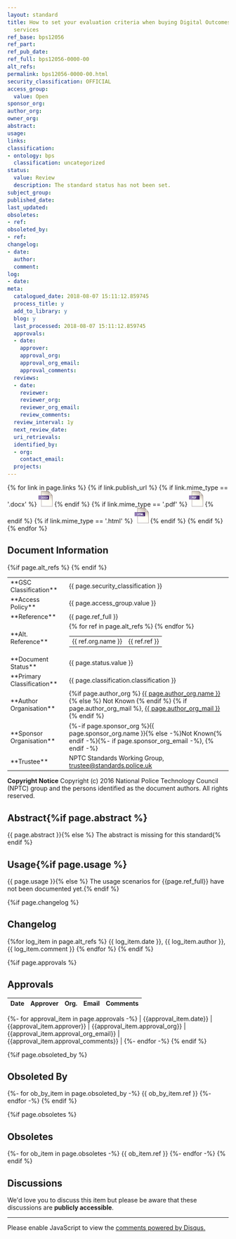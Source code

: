 ```yaml
---
layout: standard
title: How to set your evaluation criteria when buying Digital Outcomes and Specialist
  services
ref_base: bps12056
ref_part:
ref_pub_date:
ref_full: bps12056-0000-00
alt_refs:
permalink: bps12056-0000-00.html
security_classification: OFFICIAL
access_group:
  value: Open
sponsor_org:
author_org:
owner_org:
abstract:
usage:
links:
classification:
- ontology: bps
  classification: uncategorized
status:
  value: Review
  description: The standard status has not been set.
subject_group:
published_date:
last_updated:
obsoletes:
- ref:
obsoleted_by:
- ref:
changelog:
- date:
  author:
  comment:
log:
- date:
meta:
  catalogued_date: 2018-08-07 15:11:12.859745
  process_title: y
  add_to_library: y
  blog: y
  last_processed: 2018-08-07 15:11:12.859745
  approvals:
  - date:
    approver:
    approval_org:
    approval_org_email:
    approval_comments:
  reviews:
  - date:
    reviewer:
    reviewer_org:
    reviewer_org_email:
    review_comments:
  review_interval: 1y
  next_review_date:
  uri_retrievals:
  identified_by:
  - org:
    contact_email:
  projects:
---
```

{% for link in page.links %}
{% if link.publish_url %}
{% if link.mime_type == '.docx' %}
<a target="_blank" href="{{ site.url }}{{ link.publish_url }}"><img src="../images/docx@0.5x.png" alt="{{ page.ref_full }} link" title="{{ page.title }}" style="max-height:35px;"></a>
{% endif %}
{% if link.mime_type == '.pdf' %}
<a target="_blank" href="{{ site.url }}{{ link.publish_url }}"><img src="../images/pdf@0.5x.png" alt="{{ page.ref_full }} link" title="{{ page.title }}" style="max-height:35px;"></a>
{% endif %}
{% if link.mime_type == '.html' %}
<a target="_blank" href="{{ site.url }}{{ link.publish_url }}"><img src="../images/html@0.5x.png" alt="{{ page.ref_full }} link" title="{{ page.title }}" style="max-height:35px;"></a>
{% endif %}
{% endif %}
{% endfor %}

## Document Information

<table>
<tr><td> **GSC Classification**     </td><td> {{ page.security_classification }} </td></tr>
<tr><td> **Access Policy**          </td><td> {{ page.access_group.value }} </td></tr>
<tr><td> **Reference**              </td><td> {{ page.ref_full }} </td></tr>
{%if page.alt_refs %}
<tr><td> **Alt. Reference**         </td><td>
    <table>
    {% for ref in page.alt_refs %}
        <tr><td> {{ ref.org.name }} </td><td> {{ ref.ref }} </td></tr>
    {% endfor %}
    </table>
</td></tr>
{% endif %}
<tr><td> **Document Status**      </td><td> {{ page.status.value }} </td></tr>
<tr><td> **Primary Classification** </td><td> {{ page.classification.classification }} </td></tr>
<tr><td> **Author Organisation**    </td><td>
{%if page.author_org %} <a href="organisations.html#{{ page.author_org.name | slugify}}">{{ page.author_org.name }}</a>{% else %} Not Known {% endif %}
{% if page.author_org_mail %}, <a href="mailto:{{ page.author_org_mail }}?subject={{ page.ref_full }} {{ page.title }}">{{ page.author_org_mail }}</a>{% endif %} </td></tr>
<tr><td> **Sponsor Organisation**   </td><td> {%-if page.sponsor_org %}{{ page.sponsor_org.name }}{% else -%}Not Known{% endif -%}{%- if page.sponsor_org_email -%}, <a href="mailto:{{ page.sponsor_org_email }}?subject={{ page.ref_full }} {{ page.title }}"></a>{% endif -%} </td></tr>
<tr><td> **Trustee**                </td><td> NPTC Standards Working Group, <a href="mailto:trustee@standards.police.uk?subject={{ page.ref_full }} {{ page.title }}">trustee@standards.police.uk</a> </td></tr>
</table>

**Copyright Notice**
Copyright (c) 2016 National Police Technology Council (NPTC) group and the persons identified as the document authors. All rights reserved.

## Abstract{%if page.abstract %}
{{ page.abstract }}{% else %}
The abstract is missing for this standard{% endif %}
        
## Usage{%if page.usage %}
{{ page.usage }}{% else %}
The usage scenarios for {{page.ref_full}} have not been documented yet.{% endif %}

{%if page.changelog %}
## Changelog
{%for log_item in page.alt_refs %}
{{ log_item.date }}, {{ log_item.author }}, {{ log_item.comment }}
{% endfor %}
{% endif %}

{%if page.approvals %}
## Approvals

| Date | Approver | Org. | Email | Comments |
| :--- | -------- | ---- | ----- | -------: |
{%- for approval_item in page.approvals -%}
| {{approval_item.date}} | {{approval_item.approver}} | {{approval_item.approval_org}} | {{approval_item.approval_org_email}} | {{approval_item.approval_comments}} |
{%- endfor -%}
{% endif %}

{%if page.obsoleted_by %}
## Obsoleted By

{%- for ob_by_item in page.obsoleted_by -%}
{{ ob_by_item.ref }}
{%- endfor -%}
{% endif %}

{%if page.obsoletes %}
## Obsoletes

{%- for ob_item in page.obsoletes -%}
{{ ob_item.ref }}
{%- endfor -%}
{% endif %}

## Discussions

We'd love you to discuss this item but please be aware that these discussions are **publicly accessible**.
<hr>
<div id="disqus_thread"></div>

<script>

/**
*  RECOMMENDED CONFIGURATION VARIABLES: EDIT AND UNCOMMENT THE SECTION BELOW TO INSERT DYNAMIC VALUES FROM YOUR PLATFORM OR CMS.
*  LEARN WHY DEFINING THESE VARIABLES IS IMPORTANT: https://disqus.com/admin/universalcode/#configuration-variables*/
/*
var disqus_config = function () {
this.page.url = PAGE_URL;  // Replace PAGE_URL with your page's canonical URL variable
this.page.identifier = PAGE_IDENTIFIER; // Replace PAGE_IDENTIFIER with your page's unique identifier variable
};
*/
(function() { // DON'T EDIT BELOW THIS LINE
var d = document, s = d.createElement('script');
s.src = 'https://nptcstandards.disqus.com/embed.js';
s.setAttribute('data-timestamp', +new Date());
(d.head || d.body).appendChild(s);
})();
</script>
<noscript>Please enable JavaScript to view the <a href="https://disqus.com/?ref_noscript">comments powered by Disqus.</a></noscript>



